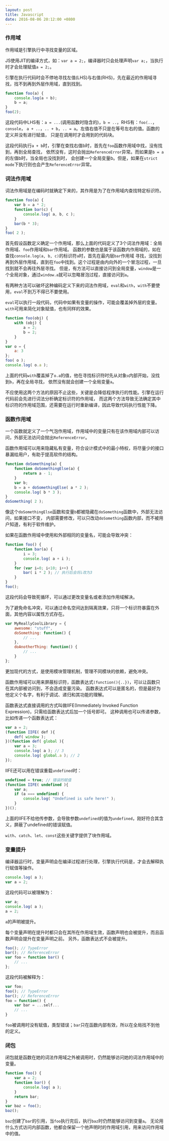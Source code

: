 ```yaml
---
layout: post
title: Javascript
date: 2016-08-06 20:12:00 +0800
---
```


### 作用域

作用域是引擎执行中寻找变量的区域。

JS使用JIT的编译方式，如：`var a = 2;`，编译器时只会处理声明`var a;`，当执行时才会处理赋值`a = 2;`。

引擎在执行代码时会不停地寻找左值(LHS)与右值(RHS)，先在最近的作用域寻找，找不到再到外层作用域，直到找到。

```javascript
function foo(a) {
    console.log(a + b);
    b = a;
}
foo(2);
```
这段代码中LHS有：`a = ...`(调用函数时隐含的)，`b = ..`，RHS有：`foo(..`，`console`，
`a + ..`，`.. + b`，`.. = a`。左值右值不只是在等号左右的值。函数的定义并没有进行赋值，
只是在调用时才会用到的代码块。

这段代码执行`a + b`时，引擎在查找右值b时，首先在`foo`函数作用域中找，没有找到，再到全局查找，
依然没有，这时会抛出`ReferenceError`异常。而如果是`b = a`的左值b时，当全局也没找到时，
会创建一个全局变量b。但是，如果在`strict mode`下执行则也会产生`ReferenceError`异常。

### 词法作用域

词法作用域是在编码时就确定下来的，其作用是为了在作用域内查找特定标识符。

```javascript
function foo(a) {
    var b = a * 2;
    function bar(c) {
        console.log( a, b, c );
    }
    bar(b * 3);
}
foo( 2 );
```
首先假设函数定义确定一个作用域，那么上面的代码定义了3个词法作用域：全局作用域、`foo`作用域和`bar`作用域。
函数的参数也是属于该函数内作用域的，如在查找`console.log(a, b, c)`的标识符`a`时，首先在最内层`bar`作用域
寻找，没找到再到外层作用域，直到在`foo`中找到。这个过程是由内向外的一个冒泡过程，一旦找到就不会再往外层寻找。
但是，有方法可以直接访问到全局变量，`window`是一个全局对象，通过`window.a`就可以忽略冒泡过程，直接访问到`a`。

有两种方法可以破坏这种编码定义下来的词法作用域，`eval`和`with`，`with`不要使用，`eval`不到万不得已不要使用。

`eval`可以执行一段代码，代码中如果有变量的操作，可能会覆盖掉外层的变量。
`with`可用来简化对象赋值，也有同样的效果。

```javascript
function foo(obj) {
    with (obj) {
        a = 2;
        b = 2;
    }
}
var o = {
    a: 3
};
foo( o );
console.log( o.a );
```
上面的代码`with`覆盖掉了`o.a`的值，他在寻找标识符时先从对象`o`内部开始，没找到`b`，再在全局寻找，
依然没有就会创建一个全局变量`a`。

不应使用这两个方法的原因不止这些，关键是会降低程序执行的性能。引擎在运行代码前会先进行词法分析确定标识符的作用域，
而这两个方法导致无法确定其中标识符的作用域范围，还需要在运行时重新编译，因此导致代码执行性能下降。

### 函数作用域

一个函数就定义了一个气泡作用域，作用域中的变量只有在该作用域内部可以访问，外部无法访问会抛出`ReferenceError`。

函数作用域可以用来隐藏私有变量，符合设计模式中的最小特权，将尽量少的接口暴漏给用户，有助于提高软件的结构。

```javascript
function doSomething(a) {
    function doSomethingElse(a) {
        return a - 1;
    }
    var b;
    b = a + doSomethingElse( a * 2 );
    console.log( b * 3 );
}
doSomething( 2 );
```
像这个`doSomethingElse`函数和变量`b`都被隐藏在`doSomething`函数中，外部无法访问，如果接口不变，
内部需要修改，可以只改动`doSomething`函数内部，而不被用户知道，有利于软件维护。

如果在函数作用域中使用和外部相同的变量名，可能会导致冲突：

```javascript
function foo() {
    function bar(a) {
        i = 3;
        console.log( a + i );
    }
    for (var i=0; i<10; i++) {
        bar( i * 2 ); // 执行后会将i改为3
    }
}
foo();
```
这段代码会导致死循环，可以通过更改变量名或者添加作用域解决。

为了避免命名冲突，可以通过命名空间达到隔离效果，只将一个标识符暴露在外面，其他内容以属性方式存在。

```javascript
var MyReallyCoolLibrary = {
    awesome: "stuff",
    doSomething: function() {
        // ...
    },
    doAnotherThing: function() {
        // ...
    }
};
```
更加现代的方式，是使用模块管理机制，管理不同模块的依赖，避免冲突。

函数作用域可以用来屏蔽标识符，函数表达式`(function(){..})`，可以让函数只在其内部被访问到，不会造成变量污染。
函数表达式可以是匿名的，但是最好为他定义个名字，有利于调试、递归和其功能的理解。

函数表达式直接调用的方式叫做IIFE(Immediately Invoked Function Expression)，只需给函数表达式后加一个括号即可。
这种调用也可以传递参数，比如传递一个函数表达式：

```javascript
var a = 2;
(function IIFE( def ){
    def( window );
})(function def( global ){
    var a = 3;
    console.log( a ); // 3
    console.log( global.a ); // 2
});
```

IIFE还可以用在错误重载`undefined`时：

```javascript
undefined = true; // 错误的赋值
(function IIFE( undefined ){
    var a;
    if (a === undefined) {
        console.log( "Undefined is safe here!" );
    }
})();
```
上面的IIFE不给他传参数，会导致参数`undefined`的值为`undefined`，刚好符合其含义，屏蔽了undefined的错误赋值。

`with`、`catch`、`let`、`const`这些关键字提供了块作用域。

### 变量提升

编译器运行时，变量声明会在编译过程进行处理，引擎执行代码是，才会去解释执行赋值等操作。

```javascript
console.log( a );
var a = 2;
```
这段代码可以被理解为：

```javascript
var a;
console.log( a );
a = 2;
```
`a`的声明被提升。

每个变量声明在提升时都只会在其所在作用域生效，函数声明也会被提升，而且函数声明会提升在变量声明之前。
另外，函数表达式不会被提升。

```javascript
foo(); // TypeError
bar(); // ReferenceError
var foo = function bar() {
    // ...
};
```
这段代码被解释为：

```javascript
var foo;
foo(); // TypeError
bar(); // ReferenceError
foo = function() {
    var bar = ...self...
    // ...
}
```
`foo`被调用时没有赋值，类型错误；`bar`只在函数内部有效，所以在全局找不到他的定义。

### 闭包

闭包就是函数在她的词法作用域之外被调用时，仍然能够访问她的词法作用域中的变量。

```javascript
function foo() {
    var a = 2;
    function bar() {
        console.log( a );
    }
    return bar;
}
var baz = foo();
baz();
```
`baz`创建了`bar`的引用，当`foo`执行完后，执行`baz`时仍然能够访问到变量`a`。
无论用什么方式访问内部函数，他都会保留一个他声明时的作用域引用，用来访问作用域中的值。
